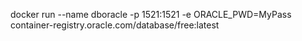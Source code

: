 docker run --name dboracle -p 1521:1521 -e ORACLE_PWD=MyPass container-registry.oracle.com/database/free:latest